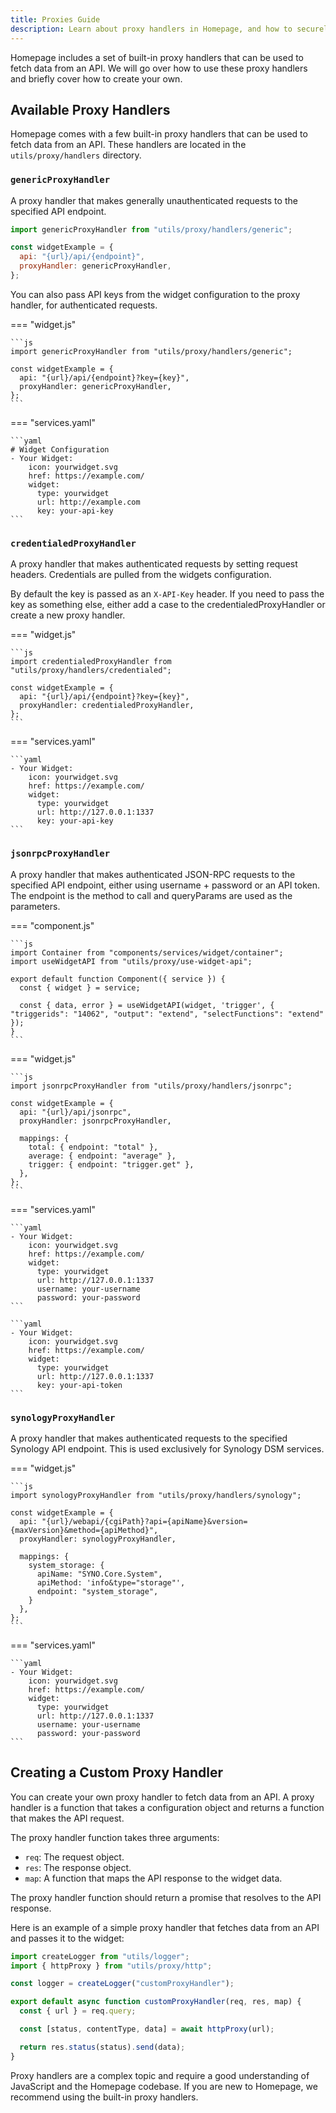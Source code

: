 ```yaml
---
title: Proxies Guide
description: Learn about proxy handlers in Homepage, and how to securely fetch data from an API.
---
```


Homepage includes a set of built-in proxy handlers that can be used to fetch data from an API. We will go over how to use these proxy handlers and briefly cover how to create your own.

## Available Proxy Handlers

Homepage comes with a few built-in proxy handlers that can be used to fetch data from an API. These handlers are located in the `utils/proxy/handlers` directory.

### `genericProxyHandler`

A proxy handler that makes generally unauthenticated requests to the specified API endpoint.

```js
import genericProxyHandler from "utils/proxy/handlers/generic";

const widgetExample = {
  api: "{url}/api/{endpoint}",
  proxyHandler: genericProxyHandler,
};
```

You can also pass API keys from the widget configuration to the proxy handler, for authenticated requests.

=== "widget.js"

    ```js
    import genericProxyHandler from "utils/proxy/handlers/generic";

    const widgetExample = {
      api: "{url}/api/{endpoint}?key={key}",
      proxyHandler: genericProxyHandler,
    };
    ```

=== "services.yaml"

    ```yaml
    # Widget Configuration
    - Your Widget:
        icon: yourwidget.svg
        href: https://example.com/
        widget:
          type: yourwidget
          url: http://example.com
          key: your-api-key
    ```

### `credentialedProxyHandler`

A proxy handler that makes authenticated requests by setting request headers. Credentials are pulled from the widgets configuration.

By default the key is passed as an `X-API-Key` header. If you need to pass the key as something else, either add a case to the credentialedProxyHandler or create a new proxy handler.

=== "widget.js"

    ```js
    import credentialedProxyHandler from "utils/proxy/handlers/credentialed";

    const widgetExample = {
      api: "{url}/api/{endpoint}?key={key}",
      proxyHandler: credentialedProxyHandler,
    };
    ```

=== "services.yaml"

    ```yaml
    - Your Widget:
        icon: yourwidget.svg
        href: https://example.com/
        widget:
          type: yourwidget
          url: http://127.0.0.1:1337
          key: your-api-key
    ```

### `jsonrpcProxyHandler`

A proxy handler that makes authenticated JSON-RPC requests to the specified API endpoint, either using username + password or an API token.
The endpoint is the method to call and queryParams are used as the parameters.

=== "component.js"

    ```js
    import Container from "components/services/widget/container";
    import useWidgetAPI from "utils/proxy/use-widget-api";

    export default function Component({ service }) {
      const { widget } = service;

      const { data, error } = useWidgetAPI(widget, 'trigger', { "triggerids": "14062", "output": "extend", "selectFunctions": "extend" });
    }
    ```

=== "widget.js"

    ```js
    import jsonrpcProxyHandler from "utils/proxy/handlers/jsonrpc";

    const widgetExample = {
      api: "{url}/api/jsonrpc",
      proxyHandler: jsonrpcProxyHandler,

      mappings: {
        total: { endpoint: "total" },
        average: { endpoint: "average" },
        trigger: { endpoint: "trigger.get" },
      },
    };
    ```

=== "services.yaml"

    ```yaml
    - Your Widget:
        icon: yourwidget.svg
        href: https://example.com/
        widget:
          type: yourwidget
          url: http://127.0.0.1:1337
          username: your-username
          password: your-password
    ```

    ```yaml
    - Your Widget:
        icon: yourwidget.svg
        href: https://example.com/
        widget:
          type: yourwidget
          url: http://127.0.0.1:1337
          key: your-api-token
    ```

### `synologyProxyHandler`

A proxy handler that makes authenticated requests to the specified Synology API endpoint. This is used exclusively for Synology DSM services.

=== "widget.js"

    ```js
    import synologyProxyHandler from "utils/proxy/handlers/synology";

    const widgetExample = {
      api: "{url}/webapi/{cgiPath}?api={apiName}&version={maxVersion}&method={apiMethod}",
      proxyHandler: synologyProxyHandler,

      mappings: {
        system_storage: {
          apiName: "SYNO.Core.System",
          apiMethod: 'info&type="storage"',
          endpoint: "system_storage",
        }
      },
    };
    ```

=== "services.yaml"

    ```yaml
    - Your Widget:
        icon: yourwidget.svg
        href: https://example.com/
        widget:
          type: yourwidget
          url: http://127.0.0.1:1337
          username: your-username
          password: your-password
    ```

## Creating a Custom Proxy Handler

You can create your own proxy handler to fetch data from an API. A proxy handler is a function that takes a configuration object and returns a function that makes the API request.

The proxy handler function takes three arguments:

- `req`: The request object.
- `res`: The response object.
- `map`: A function that maps the API response to the widget data.

The proxy handler function should return a promise that resolves to the API response.

Here is an example of a simple proxy handler that fetches data from an API and passes it to the widget:

```js
import createLogger from "utils/logger";
import { httpProxy } from "utils/proxy/http";

const logger = createLogger("customProxyHandler");

export default async function customProxyHandler(req, res, map) {
  const { url } = req.query;

  const [status, contentType, data] = await httpProxy(url);

  return res.status(status).send(data);
}
```

Proxy handlers are a complex topic and require a good understanding of JavaScript and the Homepage codebase. If you are new to Homepage, we recommend using the built-in proxy handlers.

